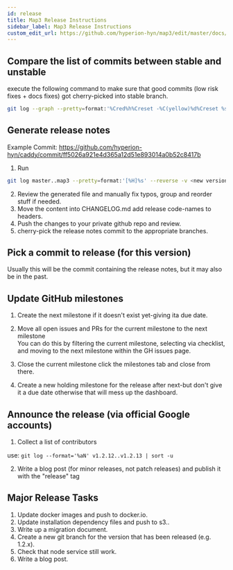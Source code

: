 ```yaml
---
id: release
title: Map3 Release Instructions
sidebar_label: Map3 Release Instructions
custom_edit_url: https://github.com/hyperion-hyn/map3/edit/master/docs/release.md
---
```


## Compare the list of commits between stable and unstable
execute the following command to make sure that good commits (low risk fixes + docs fixes) got cherry-picked into stable branch.
```bash
git log --graph --pretty=format:'%Cred%h%Creset -%C(yellow)%d%Creset %s %Cgreen(%cr)%Creset' --abbrev-commit --date=relative <stable>..<unstable>
```

## Generate release notes

Example Commit: https://github.com/hyperion-hyn/caddy/commit/ff5026a921e4d365a12d51e893014a0b52c8417b

1) Run

```bash
git log master..map3 --pretty=format:'[%H]%s' --reverse -v <new version> <base branch> | grep -v Merge > changes.md
```

2) Review the generated file and manually fix typos, group and reorder stuff if needed.
3) Move the content into CHANGELOG.md add release code-names to headers.
4) Push the changes to your private github repo and review.
5) cherry-pick the release notes commit to the appropriate branches.


## Pick a commit to release (for this version)

Usually this will be the commit containing the release notes, but it may also be in the past.


## Update GitHub milestones

1) Create the next milestone if it doesn't exist yet-giving ita due date.
2) Move all open issues and PRs for the current milestone to the next milestone<br>
  You can do this by filtering the current milestone, selecting via checklist, and moving to the next milestone within the GH issues page.

3) Close the current milestone click the milestones tab and close from there.
4) Create a new holding milestone for the release after next-but don't give it a due date otherwise that will mess up the dashboard.


## Announce the release (via official Google accounts)

1) Collect a list of contributors

use: `git log --format='%aN' v1.2.12..v1.2.13 | sort -u`

2) Write a blog post (for minor releases, not patch releases) and publish it with the "release" tag

## Major Release Tasks

1) Update docker images and push to docker.io.
2) Update installation dependency files and push to s3..
3) Write up a migration document.
4) Create a new git branch for the version that has been released (e.g. 1.2.x).
5) Check that node service still work.
6) Write a blog post.
